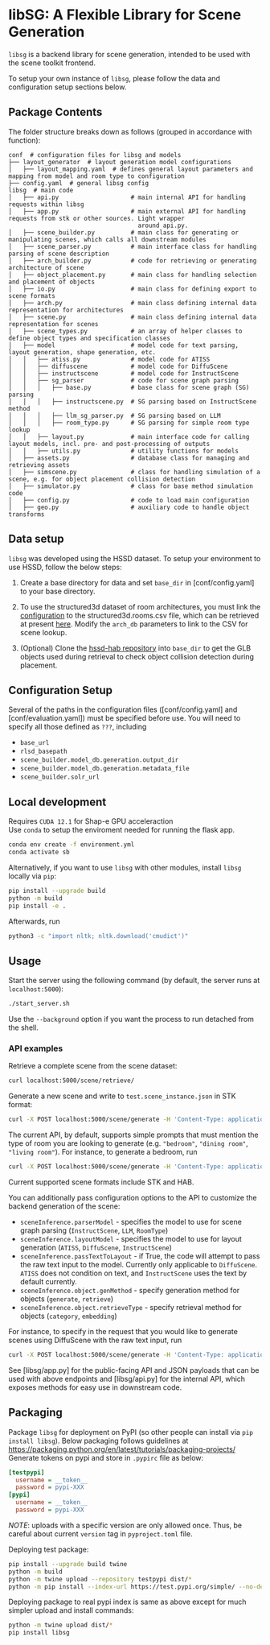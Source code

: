 # libSG: A Flexible Library for Scene Generation

`libsg` is a backend library for scene generation, intended to be used with the scene toolkit frontend.

To setup your own instance of `libsg`, please follow the data and configuration setup sections below.

## Package Contents

The folder structure breaks down as follows (grouped in accordance with function):
```
conf  # configuration files for libsg and models
├── layout_generator  # layout generation model configurations
│   ├── layout_mapping.yaml  # defines general layout parameters and mapping from model and room type to configuration
├── config.yaml  # general libsg config
libsg  # main code
│   ├── api.py                    # main internal API for handling requests within libsg
│   ├── app.py                    # main external API for handling requests from stk or other sources. Light wrapper
                                    around api.py.
│   ├── scene_builder.py          # main class for generating or manipulating scenes, which calls all downstream modules
│   ├── scene_parser.py           # main interface class for handling parsing of scene description
│   ├── arch_builder.py           # code for retrieving or generating architecture of scene
│   ├── object_placement.py       # main class for handling selection and placement of objects
│   ├── io.py                     # main class for defining export to scene formats
│   ├── arch.py                   # main class defining internal data representation for architectures
│   ├── scene.py                  # main class defining internal data representation for scenes
│   ├── scene_types.py            # an array of helper classes to define object types and specification classes
│   ├── model                     # model code for text parsing, layout generation, shape generation, etc.
│   │   ├── atiss.py              # model code for ATISS
│   │   ├── diffuscene            # model code for DiffuScene
│   │   ├── instructscene         # model code for InstructScene
│   │   ├── sg_parser             # code for scene graph parsing
│   │   │   ├── base.py           # base class for scene graph (SG) parsing
│   │   │   ├── instructscene.py  # SG parsing based on InstructScene method
│   │   │   ├── llm_sg_parser.py  # SG parsing based on LLM
│   │   │   ├── room_type.py      # SG parsing for simple room type lookup
│   │   ├── layout.py             # main interface code for calling layout models, incl. pre- and post-processing of outputs
│   │   ├── utils.py              # utility functions for models
│   ├── assets.py                 # database class for managing and retrieving assets
│   ├── simscene.py               # class for handling simulation of a scene, e.g. for object placement collision detection
│   ├── simulator.py              # class for base method simulation code
│   ├── config.py                 # code to load main configuration
│   ├── geo.py                    # auxiliary code to handle object transforms
```

## Data setup

`libsg` was developed using the HSSD dataset. To setup your environment to use HSSD, follow the below steps:

1. Create a base directory for data and set `base_dir` in [conf/config.yaml] to your base directory.

2. To use the structured3d dataset of room architectures, you must link the [configuration](conf/config.yaml) to the 
structured3d.rooms.csv file, which can be retrieved at present 
[here](https://github.com/smartscenes/sstk-metadata/blob/master/data/structured3d/structured3d.rooms.csv). 
Modify the `arch_db` parameters to link to the CSV for scene lookup.

3. (Optional) Clone the [hssd-hab repository](https://huggingface.co/datasets/hssd/hssd-hab) into `base_dir` to get the GLB objects 
used during retrieval to check object collision detection during placement.

## Configuration Setup

Several of the paths in the configuration files ([conf/config.yaml] and [conf/evaluation.yaml]) must be specified before
use. You will need to specify all those defined as `???`, including
* `base_url`
* `rlsd_basepath`
* `scene_builder.model_db.generation.output_dir`
* `scene_builder.model_db.generation.metadata_file`
* `scene_builder.solr_url`

## Local development

Requires `CUDA 12.1` for Shap-e GPU acceleraction \
Use `conda` to setup the enviroment needed for running the flask app.

```bash
conda env create -f environment.yml
conda activate sb
```

Alternatively, if you want to use `libsg` with other modules, install `libsg` locally via `pip`:

```bash
pip install --upgrade build
python -m build
pip install -e .
```

Afterwards, run
```bash
python3 -c "import nltk; nltk.download('cmudict')"
```

## Usage

Start the server using the following command (by default, the server runs at `localhost:5000`):
```bash
./start_server.sh
```

Use the `--background` option if you want the process to run detached from the shell.

### API examples

Retrieve a complete scene from the scene dataset:
```bash
curl localhost:5000/scene/retrieve/
```

Generate a new scene and write to `test.scene_instance.json` in STK format:
```bash
curl -X POST localhost:5000/scene/generate -H 'Content-Type: application/json' -d '{"type": "text", "input": "<scene generation prompt>", "format": "STK"}' -o test.scene_instance.json
```

The current API, by default, supports simple prompts that must mention the type of room you are looking to generate 
(e.g. `"bedroom"`, `"dining room"`, `"living room"`). For instance, to generate a bedroom, run
```bash
curl -X POST localhost:5000/scene/generate -H 'Content-Type: application/json' -d '{"type": "text", "input": "Generate a bedroom", "format": "STK"}' -o test.scene_instance.json
```

Current supported scene formats include STK and HAB.

You can additionally pass configuration options to the API to customize the backend generation of the scene:
* `sceneInference.parserModel` - specifies the model to use for scene graph parsing (`InstructScene`, `LLM`, `RoomType`)
* `sceneInference.layoutModel` - specifies the model to use for layout generation (`ATISS`, `DiffuScene`, `InstructScene`)
* `sceneInference.passTextToLayout` - if True, the code will attempt to pass the raw text input to the model. Currently
  only applicable to `DiffuScene`. `ATISS` does not condition on text, and `InstructScene` uses the text by default currently.
* `sceneInference.object.genMethod` - specify generation method for objects (`generate`, `retrieve`)
* `sceneInference.object.retrieveType` - specify retrieval method for objects (`category`, `embedding`)

For instance, to specify in the request that you would like to generate scenes using DiffuScene with the raw text input, 
run
```bash
curl -X POST localhost:5000/scene/generate -H 'Content-Type: application/json' -d '{"type": "text", "input": "Generate a dining room with a table and four chairs around it.", "format": "STK", "config": {"sceneInference.layoutModel": "DiffuScene", "sceneInference.passTextToLayout": "True"}}' -o test.scene_instance.json
```

See [libsg/app.py] for the public-facing API and JSON payloads that can be used with above endpoints and [libsg/api.py] 
for the internal API, which exposes methods for easy use in downstream code.

## Packaging

Package `libsg` for deployment on PyPI (so other people can install via `pip install libsg`).
Below packaging follows guidelines at https://packaging.python.org/en/latest/tutorials/packaging-projects/
Generate tokens on pypi and store in `.pypirc` file as below:
```ini
[testpypi]
  username = __token__
  password = pypi-XXX
[pypi]
  username = __token__
  password = pypi-XXX
```

*NOTE*: uploads with a specific version are only allowed once.
Thus, be careful about current `version` tag in `pyproject.toml` file.

Deploying test package:
```bash
pip install --upgrade build twine
python -m build
python -m twine upload --repository testpypi dist/*
python -m pip install --index-url https://test.pypi.org/simple/ --no-deps libsg
```

Deploying package to real pypi index is same as above except for much simpler upload and install commands:
```bash
python -m twine upload dist/*
pip install libsg
```
